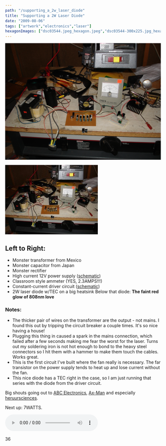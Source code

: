 ```yaml
---
path: "/supporting_a_2w_laser_diode"
title: "Supporting a 2W Laser Diode"
date: "2009-08-06"
tags: ["artwork","electronics","laser"]
hexagonImages: ["dsc03544.jpeg_hexagon.jpeg","dsc03544-300x225.jpg_hexagon.jpeg","dsc03544.jpg_hexagon.jpeg"]
---
```


 [![](dsc03544.jpeg)](dsc03544.jpeg)

[![dsc03544](dsc03544-300x225.jpg "dsc03544")](dsc03544.jpg)

Left to Right:
--------------

*   Monster transformer from Mexico
*   Monster capacitor from Japan
*   Monster rectifier
*   High current 12V power supply ([schematic](http://www.elecfree.com/circuit/power-supply/12-volt-30-amp-by-7812/))
*   Classroom style ammeter (YES, 2.3AMPS!!!)
*   Constant-current driver circuit ([schematic](http://www.repairfaq.org/sam/laserdps.htm#dpsccs))
*   2W laser diode w/TEC on a big heatsink
Below that diode: **The faint red glow of 808nm love**

### Notes:

*   The thicker pair of wires on the transformer are the output - not mains. I found this out by tripping the circuit breaker a couple times. It's so nice having a house!
*   Plugging this thing in caused a spark in the mains connection, which failed after a few seconds making me fear the worst for the laser. Turns out my soldering iron is not hot enough to bond to the heavy steel connectors so I hit them with a hammer to make them touch the cables. Works great.
*   This is the first circuit I've built where the fan really is necessary. The far transistor on the power supply tends to heat up and lose current without the fan.
*   This nice diode has a TEC right in the case, so I am just running that series with the diode from the driver circuit.

Big shouts going out to [ABC Electronics](http://www.abcelectronicsmn.com/), [Ax-Man](http://ax-man.com/) and especially [heruursciences](http://laserpointerforums.com/f55/red-808nm-1-5-watt-laser-diodes-more-cheap-39834.html).

Next up: 7WATTS.

<audio controls="controls" preload="auto" autobuffer="autobuffer" xmlns="http://www.w3.org/1999/xhtml"><source src="14-whats-on-your-mind-pure-energy.mp3"></audio>

36 
  <!---
  <div class="field field-type-filefield field-field-images" xmlns="http://www.w3.org/1999/xhtml">
      
    <div class="field-items">
            <div class="field-item odd">
                    <a href="http://www.beigerecords.com/joe-old/sites/default/files/dsc03544.jpeg" class="imagecache imagecache-square_thumbnail imagecache-imagelink imagecache-square_thumbnail_imagelink"><img src="http://www.beigerecords.com/joe-old/sites/default/files/imagecache/square_thumbnail/dsc03544.jpeg" alt="" title="" width="300" height="300" class="imagecache imagecache-square_thumbnail"/></a>        </div>
        </div>
</div> 
 <a href="http://www.beigerecords.com/joe/wp-content/uploads/2009/08/dsc03544.jpg" xmlns="http://www.w3.org/1999/xhtml"><img src="/joe/newdrupal/sites/default/files/images/dsc03544-300x225.jpg" alt="dsc03544" title="dsc03544" width="300" height="225" class="alignnone size-medium wp-image-339"/></a> 

 <h2 xmlns="http://www.w3.org/1999/xhtml">Left to Right:</h2> 
 <li xmlns="http://www.w3.org/1999/xhtml">Monster transformer from Mexico</li> 
 <li xmlns="http://www.w3.org/1999/xhtml">Monster capacitor from Japan</li> 
 <li xmlns="http://www.w3.org/1999/xhtml">Monster rectifier</li> 
 <li xmlns="http://www.w3.org/1999/xhtml">High current 12V power supply (<a href="http://www.elecfree.com/circuit/power-supply/12-volt-30-amp-by-7812/">schematic</a>)</li> 
 <li xmlns="http://www.w3.org/1999/xhtml">Classroom style ammeter (YES, 2.3AMPS!!!)</li> 
 <li xmlns="http://www.w3.org/1999/xhtml">Constant-current driver circuit (<a href="http://www.repairfaq.org/sam/laserdps.htm#dpsccs">schematic</a>)</li> 
 <li xmlns="http://www.w3.org/1999/xhtml">2W laser diode w/TEC on a big heatsink</li> 

Below that diode:  <b xmlns="http://www.w3.org/1999/xhtml">The faint red glow of 808nm love</b> 

 <h3 xmlns="http://www.w3.org/1999/xhtml">Notes:</h3> 

 <li xmlns="http://www.w3.org/1999/xhtml">The thicker pair of wires on the transformer are the output - not mains.  I found this out by tripping the circuit breaker a couple times.  It's so nice having a house!</li> 

 <li xmlns="http://www.w3.org/1999/xhtml">Plugging this thing in caused a spark in the mains connection, which failed after a few seconds making me fear the worst for the laser.  Turns out my soldering iron is not hot enough to bond to the heavy steel connectors so I hit them with a hammer to make them touch the cables. Works great.</li> 

 <li xmlns="http://www.w3.org/1999/xhtml">This is the first circuit I've built where the fan really is necessary.  The far transistor on the power supply tends to heat up and lose current without the fan. </li> 

 <li xmlns="http://www.w3.org/1999/xhtml">This nice diode has a TEC right in the case, so I am just running that series with the diode from the driver circuit.</li> 

 <p xmlns="http://www.w3.org/1999/xhtml">Big shouts going out to <a href="http://www.abcelectronicsmn.com/">ABC Electronics</a>, <a href="http://ax-man.com/">Ax-Man</a> and especially <a href="http://laserpointerforums.com/f55/red-808nm-1-5-watt-laser-diodes-more-cheap-39834.html">heruursciences</a>.</p> 

Next up: 7WATTS.
 <audio controls="controls" preload="auto" autobuffer="autobuffer" xmlns="http://www.w3.org/1999/xhtml">
   <source src="/joe/wp-content/uploads/2009/08/14-whats-on-your-mind-pure-energy.mp3"></source>
</audio> 


 36
  --->